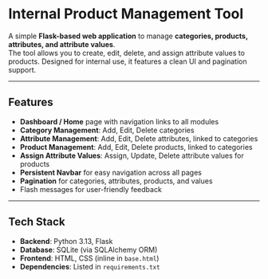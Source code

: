 # Internal Product Management Tool


A simple **Flask-based web application** to manage **categories, products, attributes, and attribute values**.  
The tool allows you to create, edit, delete, and assign attribute values to products. Designed for internal use, it features a clean UI and pagination support.

---

## Features

- **Dashboard / Home** page with navigation links to all modules  
- **Category Management**: Add, Edit, Delete categories  
- **Attribute Management**: Add, Edit, Delete attributes, linked to categories  
- **Product Management**: Add, Edit, Delete products, linked to categories  
- **Assign Attribute Values**: Assign, Update, Delete attribute values for products  
- **Persistent Navbar** for easy navigation across all pages  
- **Pagination** for categories, attributes, products, and values  
- Flash messages for user-friendly feedback  

---

## Tech Stack

- **Backend**: Python 3.13, Flask  
- **Database**: SQLite (via SQLAlchemy ORM)  
- **Frontend**: HTML, CSS (inline in `base.html`)  
- **Dependencies**: Listed in `requirements.txt`  

